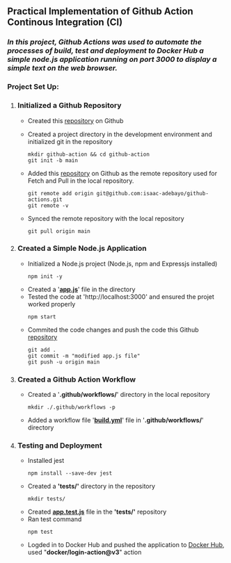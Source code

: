 ## Practical Implementation of Github Action Continous Integration (CI)

### _In this project, Github Actions was used to automate the processes of build, test and deployment to Docker Hub a simple node.js application running on port 3000 to display a simple text on the web browser._ 

### Project Set Up:

1. ### Initialized a Github Repository

   - Created this [repository](https://github.com/isaac-adebayo/github-actions) on Github
     
   - Created a project directory in the development environment and initialized git in the repository
      ```
      mkdir github-action && cd github-action
      git init -b main
      ```
   - Added this [repository](https://github.com/isaac-adebayo/github-actions) on Github as the remote repository used for Fetch and Pull in the local repository.
      ```
      git remote add origin git@github.com:isaac-adebayo/github-actions.git
      git remote -v
      ```
   - Synced the remote repository with the local repository
     ```
     git pull origin main
     ```
2. ### Created a Simple Node.js Application
   - Initialized a Node.js project (Node.js, npm and Expressjs installed)
     ```
     npm init -y
     ```
   - Created a '**[app.js](https://github.com/isaac-adebayo/github-actions/blob/main/app.js)**' file in the directory
   - Tested the code at 'http://localhost:3000' and ensured the projet worked properly
     ```
     npm start
     ```
   - Commited the code changes and push the code this Github [repository](https://github.com/isaac-adebayo/github-actions)
     ```
     git add .
     git commit -m "modified app.js file"
     git push -u origin main
     ```
3. ### Created a Github Action Workflow

   - Created a '**.github/workflows/**' directory in the local repository
     ```
     mkdir ./.github/workflows -p
     ```
   - Added a workflow file '[**build.yml**](https://github.com/isaac-adebayo/github-actions/blob/main/.github/workflows/build.yml)' file in '**.github/workflows/**' directory

4. ### Testing and Deployment
   - Installed jest
     ```
     npm install --save-dev jest
     ```
   - Created a **'tests/'** directory in the repository
     ```
     mkdir tests/
     ```
   - Created [**app.test.js**](https://github.com/isaac-adebayo/github-actions/blob/main/tests/app.test.js) file in the **'tests/'** repository
   - Ran test command
     ```
     npm test
     ```
   - Logded in to Docker Hub and pushed the application to [Docker Hub](https://hub.docker.com/repository/docker/isaacreg/ga-nodejs/general), used "**docker/login-action@v3**" action
      
     




    










   
